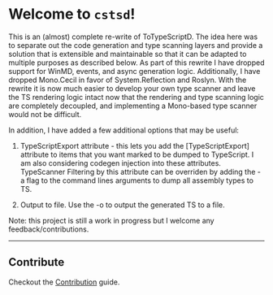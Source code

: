 Welcome to `cstsd`!
====

This is an (almost) complete re-write of ToTypeScriptD. The idea here was to separate
out the code generation and type scanning layers and provide a solution that is 
extensible and maintainable so that it can be adapted to multiple purposes as described 
below. As part of this rewrite I have dropped support for WinMD, events, and async
generation logic. Additionally, I have dropped Mono.Cecil in favor of System.Reflection and Roslyn.
With the rewrite it is now much easier to develop your own type scanner and leave the
TS rendering logic intact now that the rendering and type scanning logic are completely 
decoupled, and implementing a Mono-based type scanner would not be difficult.

In addition, I have added a few additional options that may be useful:

1) TypeScriptExport attribute - this lets you add the [TypeScriptExport] attribute to 
items that you want marked to be dumped to TypeScript. I am also considering codegen injection
into these attributes. TypeScanner Filtering by this attribute can be overriden by adding the -a
flag to the command lines arguments to dump all assembly types to TS.

2) Output to file. Use the -o <filepath> to output the generated TS to a file.


Note: this project is still a work in progress but I welcome any feedback/contributions.


---


## Contribute

Checkout the [Contribution](CONTRIBUTING.md) guide.

